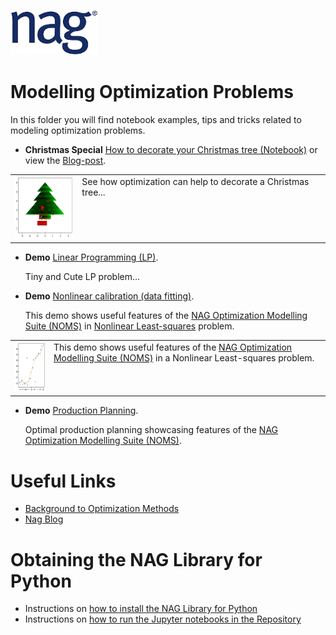 [![NAG Logo](../../nag_logo.png)](https://www.nag.com)

# Modelling Optimization Problems

In this folder you will find notebook examples, tips and tricks related to modeling optimization problems.

* **Christmas Special** [How to decorate your Christmas tree (Notebook)](christmas_demo.ipynb) 
   or view the [Blog-post](https://www.nag.com/blog/optcorner-christmas-edition).
<table><tr>

<td><a href="christmas_demo.ipynb">
<img src="../images/xmas_tree.png" 
width="100" height="100px" alt="Xmas Tree Plot"/></a></td>

<td valign="top">See how optimization can help to decorate a Christmas tree...</td>
</tr></table>  
   
   
* **Demo** [Linear Programming (LP)](LP_demo.ipynb).
   
   Tiny and Cute LP problem...
* **Demo** [Nonlinear calibration (data fitting)](handle_disable_ex.ipynb).

   This demo shows useful features of the [NAG Optimization Modelling Suite (NOMS)](https://www.nag.com/numeric/nl/nagdoc_latest/flhtml/e04/e04intro.html#optsuite) in [Nonlinear Least-squares]() problem.
   
<table><tr>
<td><a href="handle_disable_ex.ipynb">
<img src="../images/nlls.png" 
width="100" height="80px" alt="Data fitting Plot"/></a></td>
   
<td valign="top">This demo shows useful features of the <a href="https://www.nag.com/numeric/nl/nagdoc_latest/flhtml/e04/e04intro.html#optsuite">NAG Optimization Modelling Suite (NOMS)</a> in a Nonlinear Least-squares problem.</td>
   
</tr></table>  
   
   
* **Demo** [Production Planning](production_planning.ipynb).
 
   Optimal production planning showcasing features of the [NAG Optimization Modelling Suite (NOMS)](https://www.nag.com/numeric/nl/nagdoc_latest/flhtml/e04/e04intro.html#optsuite).
 
# Useful Links
* [Background to Optimization Methods](https://www.nag.com/numeric/nl/nagdoc_latest/flhtml/e04/e04intro.html#algorithms)
* [Nag Blog](https://www.nag.com/content/nag-blog)

<!-- When ready add links?
* Blog-post: Introducing the NAG Optimization Modelling Suite (NOMS)
* The right tool for the job I – matching problem with optimizer
* Blog-post: The right tool for the job II - dense vs. sparse
--->

<!-- foot banner for commercial material -->

# Obtaining the NAG Library for Python

 * Instructions on [how to install the NAG Library for Python](../Readme.md#install)
 * Instructions on [how to run the Jupyter notebooks in the Repository](../Readme.md#jupyter)
